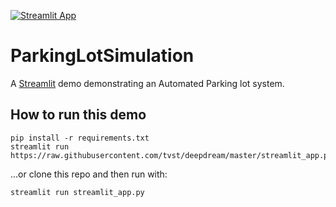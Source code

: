 [![Streamlit App](https://static.streamlit.io/badges/streamlit_badge_black_white.svg)](https://mdarfan357-parkinglotsimulation-streamlit-app-h85j7o.streamlit.app/)

# ParkingLotSimulation

A [Streamlit](https://streamlit.io) demo demonstrating an Automated Parking lot system.



## How to run this demo

```
pip install -r requirements.txt
streamlit run https://raw.githubusercontent.com/tvst/deepdream/master/streamlit_app.py
```

...or clone this repo and then run with:
```
streamlit run streamlit_app.py
```
